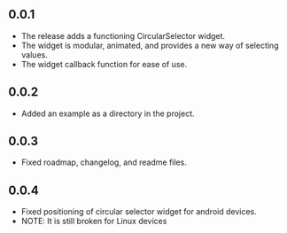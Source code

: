 ## 0.0.1

* The release adds a functioning CircularSelector widget.
* The widget is modular, animated, and provides a new way of selecting values.
* The widget callback function for ease of use.

## 0.0.2

* Added an example as a directory in the project.

## 0.0.3

* Fixed roadmap, changelog, and readme files.

## 0.0.4

* Fixed positioning of circular selector widget for android devices.
* NOTE: It is still broken for Linux devices